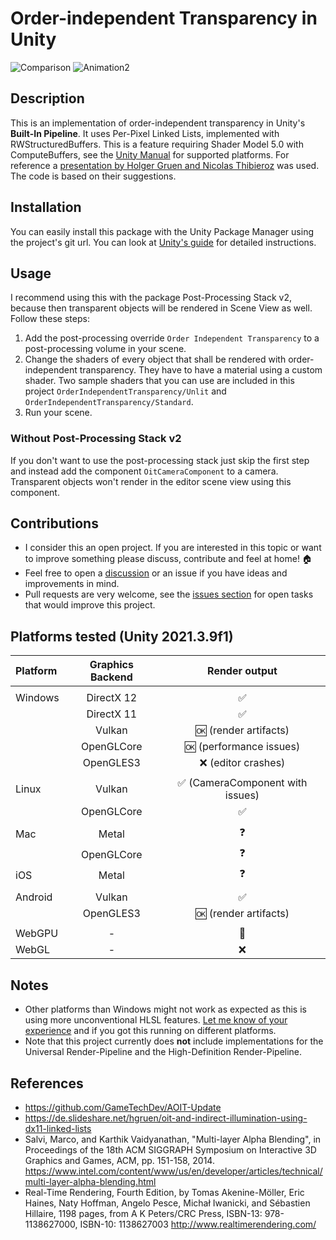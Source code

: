 # Order-independent Transparency in Unity

![Comparison](Screenshots/Comparison.gif) ![Animation2](https://user-images.githubusercontent.com/18415215/139141230-207014ab-57eb-4591-9c90-d8c17db93a30.gif)

## Description

This is an implementation of order-independent transparency in Unity's **Built-In Pipeline**. It uses Per-Pixel Linked Lists, implemented with RWStructuredBuffers.
This is a feature requiring Shader Model 5.0 with ComputeBuffers, see the [Unity Manual](https://docs.unity3d.com/Manual/SL-ShaderCompileTargets.html) for supported platforms.
For reference a [presentation by Holger Gruen and Nicolas Thibieroz](https://de.slideshare.net/hgruen/oit-and-indirect-illumination-using-dx11-linked-lists)
was used. The code is based on their suggestions.

## Installation

You can easily install this package with the Unity Package Manager using the project's git url. You can look at [Unity's guide](https://docs.unity3d.com/Manual/upm-ui-giturl.html) for detailed instructions.

## Usage

I recommend using this with the package Post-Processing Stack v2, because then transparent objects will be rendered in Scene View as well. Follow these steps:

1. Add the post-processing override `Order Independent Transparency` to a post-processing volume in your scene.
2. Change the shaders of every object that shall be rendered with order-independent transparency. They have to have a material using a custom shader. Two sample shaders that you can use are included in this project `OrderIndependentTransparency/Unlit` and `OrderIndependentTransparency/Standard`.
3. Run your scene.

### Without Post-Processing Stack v2

If you don't want to use the post-processing stack just skip the first step and instead add the component `OitCameraComponent` to a camera. Transparent objects won't render in the editor scene view using this component.

## Contributions

-   I consider this an open project. If you are interested in this topic or want to improve something please discuss, contribute and feel at home! :house:
-   Feel free to open a [discussion](https://github.com/happy-turtle/oit-unity/discussions) or an issue if you have ideas and improvements in mind.
-   Pull requests are very welcome, see the [issues section](https://github.com/happy-turtle/oit-unity/issues) for open tasks that would improve this project.

## Platforms tested (Unity 2021.3.9f1)

| Platform | Graphics Backend |                  Render output                   |
| :------- | :--------------: | :----------------------------------------------: |
|          |
| Windows  |    DirectX 12    |                :white_check_mark:                |
|          |    DirectX 11    |                :white_check_mark:                |
|          |      Vulkan      |             :ok: (render artifacts)              |
|          |    OpenGLCore    |            :ok: (performance issues)             |
|          |    OpenGLES3     |               :x: (editor crashes)               |
|          |
| Linux    |      Vulkan      | :white_check_mark: (CameraComponent with issues) |
|          |    OpenGLCore    |                :white_check_mark:                |
|          |
| Mac      |      Metal       |                    :question:                    |
|          |    OpenGLCore    |                    :question:                    |
| iOS      |      Metal       |                    :question:                    |
|          |
| Android  |      Vulkan      |                :white_check_mark:                |
|          |    OpenGLES3     |             :ok: (render artifacts)              |
|          |
| WebGPU   |        -         |                  :crystal_ball:                  |
| WebGL    |        -         |                       :x:                        |

## Notes

-   Other platforms than Windows might not work as expected as this is using more unconventional HLSL features. [Let me know of your experience](https://github.com/happy-turtle/oit-unity/discussions) and if you got this running on different platforms.
-   Note that this project currently does **not** include implementations for the Universal Render-Pipeline and the High-Definition Render-Pipeline.

## References

-   https://github.com/GameTechDev/AOIT-Update
-   https://de.slideshare.net/hgruen/oit-and-indirect-illumination-using-dx11-linked-lists
-   Salvi, Marco, and Karthik Vaidyanathan, "Multi-layer Alpha Blending", in Proceedings of the 18th ACM SIGGRAPH Symposium on Interactive 3D Graphics and Games, ACM, pp. 151-158, 2014. https://www.intel.com/content/www/us/en/developer/articles/technical/multi-layer-alpha-blending.html
-   Real-Time Rendering, Fourth Edition, by Tomas Akenine-Möller, Eric Haines, Naty Hoffman, Angelo Pesce, Michał Iwanicki, and Sébastien Hillaire, 1198 pages, from A K Peters/CRC Press, ISBN-13: 978-1138627000, ISBN-10: 1138627003 http://www.realtimerendering.com/
